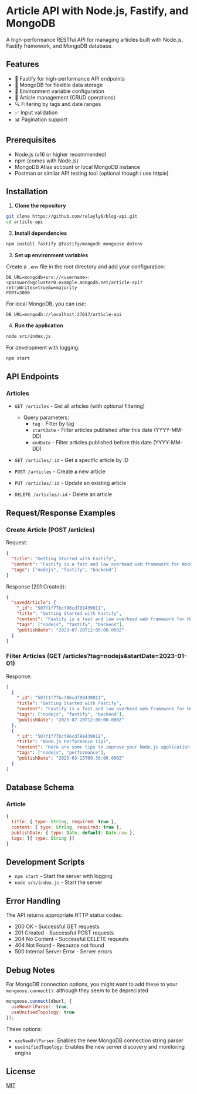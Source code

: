 # Article API with Node.js, Fastify, and MongoDB

A high-performance RESTful API for managing articles built with Node.js, Fastify framework, and MongoDB database.

## Features

- 🚀 Fastify for high-performance API endpoints
- 🍃 MongoDB for flexible data storage
- 🔐 Environment variable configuration
- 📝 Article management (CRUD operations)
- 🔍 Filtering by tags and date ranges
- ✅ Input validation
- 📊 Pagination support

## Prerequisites

- Node.js (v16 or higher recommended)
- npm (comes with Node.js)
- MongoDB Atlas account or local MongoDB instance
- Postman or similar API testing tool (optional though i use httpie)

## Installation

1. **Clone the repository**

```bash
git clone https://github.com/relayly6/blog-api.git
cd article-api
```

2. **Install dependencies**

```bash
npm install fastify @fastify/mongodb mongoose dotenv
```

3. **Set up environment variables**

Create a `.env` file in the root directory and add your configuration:

```env
DB_URL=mongodb+srv://<username>:<password>@cluster0.example.mongodb.net/article-api?retryWrites=true&w=majority
PORT=3000
```

For local MongoDB, you can use:
```env
DB_URL=mongodb://localhost:27017/article-api
```

4. **Run the application**

```bash
node src/index.js
```

For development with logging:

```bash
npm start
```

## API Endpoints

### Articles

- `GET /articles` - Get all articles (with optional filtering)
  - Query parameters:
    - `tag` - Filter by tag
    - `startDate` - Filter articles published after this date (YYYY-MM-DD)
    - `endDate` - Filter articles published before this date (YYYY-MM-DD)
  
- `GET /articles/:id` - Get a specific article by ID
- `POST /articles` - Create a new article
- `PUT /articles/:id` - Update an existing article
- `DELETE /articles/:id` - Delete an article

## Request/Response Examples

### Create Article (POST /articles)
Request:
```json
{
  "title": "Getting Started with Fastify",
  "content": "Fastify is a fast and low overhead web framework for Node.js...",
  "tags": ["nodejs", "fastify", "backend"]
}
```

Response (201 Created):
```json
{
  "savedArticle": {
    "_id": "507f1f77bcf86cd799439011",
    "title": "Getting Started with Fastify",
    "content": "Fastify is a fast and low overhead web framework for Node.js...",
    "tags": ["nodejs", "fastify", "backend"],
    "publishDate": "2023-07-20T12:00:00.000Z"
  }
}
```

### Filter Articles (GET /articles?tag=nodejs&startDate=2023-01-01)
Response:
```json
[
  {
    "_id": "507f1f77bcf86cd799439011",
    "title": "Getting Started with Fastify",
    "content": "Fastify is a fast and low overhead web framework for Node.js...",
    "tags": ["nodejs", "fastify", "backend"],
    "publishDate": "2023-07-20T12:00:00.000Z"
  },
  {
    "_id": "507f1f77bcf86cd799439012",
    "title": "Node.js Performance Tips",
    "content": "Here are some tips to improve your Node.js application performance...",
    "tags": ["nodejs", "performance"],
    "publishDate": "2023-03-15T09:30:00.000Z"
  }
]
```

## Database Schema

### Article
```javascript
{
  title: { type: String, required: true },
  content: { type: String, required: true },
  publishDate: { type: Date, default: Date.now },
  tags: [{ type: String }]
}
```

## Development Scripts

- `npm start` - Start the server with logging
- `node src/index.js` - Start the server

## Error Handling

The API returns appropriate HTTP status codes:
- 200 OK - Successful GET requests
- 201 Created - Successful POST requests
- 204 No Content - Successful DELETE requests
- 404 Not Found - Resource not found
- 500 Internal Server Error - Server errors

## Debug Notes

For MongoDB connection options, you might want to add these to your `mongoose.connect()`: although they seem to be depreciated
```javascript
mongoose.connect(dburl, { 
  useNewUrlParser: true, 
  useUnifiedTopology: true 
});
```
These options:
- `useNewUrlParser`: Enables the new MongoDB connection string parser
- `useUnifiedTopology`: Enables the new server discovery and monitoring engine

## License

[MIT](https://choosealicense.com/licenses/mit/)
